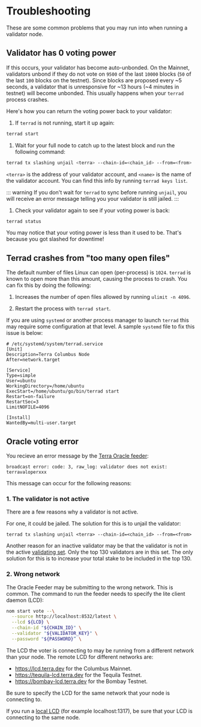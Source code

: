 # Troubleshooting

These are some common problems that you may run into when running a validator node.

## Validator has 0 voting power

If this occurs, your validator has become auto-unbonded. On the Mainnet, validators unbond if they do not vote on `9500` of the last `10000` blocks (`50` of the last `100` blocks on the testnet). Since blocks are proposed every ~5 seconds, a validator that is unresponsive for ~13 hours (~4 minutes in testnet) will become unbonded. This usually happens when your `terrad` process crashes.

Here's how you can return the voting power back to your validator:

1. If `terrad` is not running, start it up again:

  ```bash
  terrad start
  ```

1. Wait for your full node to catch up to the latest block and run the following command:  

  ```bash
  terrad tx slashing unjail <terra> --chain-id=<chain_id> --from=<from>
  ```

  `<terra>` is the address of your validator account, and `<name>` is the name of the validator account. You can find this info by running `terrad keys list`.

  ::: warning
  If you don't wait for `terrad` to sync before running `unjail`, you will receive an error message telling you your validator is still jailed.
  :::

1.  Check your validator again to see if your voting power is back:

  ```bash
  terrad status
  ```

You may notice that your voting power is less than it used to be. That's because you got slashed for downtime!

## Terrad crashes from "too many open files"

The default number of files Linux can open (per-process) is `1024`. `terrad` is known to open more than this amount, causing the process to crash. You can fix this by doing the following:

1. Increases the number of open files allowed by running `ulimit -n 4096`.  

1.  Restart the process with `terrad start`.

  If you are using `systemd` or another process manager to launch `terrad` this may require some configuration at that level. A sample `systemd` file to fix this issue is below:

  ```systemd
  # /etc/systemd/system/terrad.service
  [Unit]
  Description=Terra Columbus Node
  After=network.target

  [Service]
  Type=simple
  User=ubuntu
  WorkingDirectory=/home/ubuntu
  ExecStart=/home/ubuntu/go/bin/terrad start
  Restart=on-failure
  RestartSec=3
  LimitNOFILE=4096

  [Install]
  WantedBy=multi-user.target
  ```

## Oracle voting error

You recieve an error message by the [Terra Oracle feeder](https://github.com/terra-money/oracle-feeder):

    broadcast error: code: 3, raw_log: validator does not exist: terravaloperxxx

This message can occur for the following reasons:

### 1. The validator is not active

There are a few reasons why a validator is not active.

For one, it could be jailed. The solution for this is to unjail the validator:

    terrad tx slashing unjail <terra> --chain-id=<chain_id> --from=<from>

Another reason for an inactive validator may be that the validator is not in the active [validating set](https://docs.terra.money/validators.html#delegations). Only the top 130 validators are in this set. The only solution for this is to increase your total stake to be included in the top 130.

### 2. Wrong network

The Oracle Feeder may be submitting to the wrong network. This is common. The command to run the feeder needs to specify the lite client daemon (LCD):

```bash
nom start vote --\
  --source http://localhost:8532/latest \
  --lcd ${LCD} \
  --chain-id "${CHAIN_ID}" \
  --validator "${VALIDATOR_KEY}" \
  --password "${PASSWORD}” \
```  

The LCD the voter is connecting to may be running from a different network than your node. The remote LCD for different networks are:

- https://lcd.terra.dev for the Columbus Mainnet.
- https://tequila-lcd.terra.dev for the Tequila Testnet.
- https://bombay-lcd.terra.dev for the Bombay Testnet.

Be sure to specify the LCD for the same network that your node is connecting to.

If you run a [local LCD](https://docs.terra.money/terrad/lcd.html) (for example localhost:1317), be sure that your LCD is connecting to the same node.

